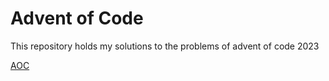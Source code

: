 # Advent of Code

This repository holds my solutions to the problems of advent of code 2023

[AOC](https://adventofcode.com/2023)